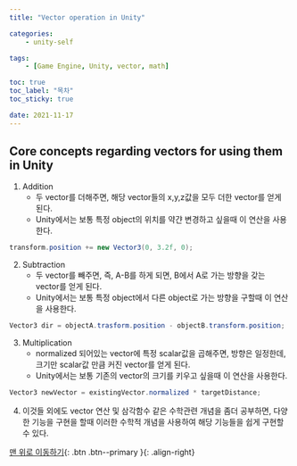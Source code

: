 ```yaml
---
title: "Vector operation in Unity"

categories:
    - unity-self

tags:
    - [Game Engine, Unity, vector, math]

toc: true
toc_label: "목차"
toc_sticky: true

date: 2021-11-17
---
```


## Core concepts regarding vectors for using them in Unity
1. Addition
    - 두 vector를 더해주면, 해당 vector들의 x,y,z값을 모두 더한 vector를 얻게 된다.
    - Unity에서는 보통 특정 object의 위치를 약갼 변경하고 싶을때 이 연산을 사용한다.
```c#
transform.position += new Vector3(0, 3.2f, 0);
```
2. Subtraction
    - 두 vector를 빼주면, 즉, A-B를 하게 되면, B에서 A로 가는 방향을 갖는 vector를 얻게 된다.
    - Unity에서는 보통 특정 object에서 다른 object로 가는 방향을 구할때 이 연산을 사용한다.
```c#
Vector3 dir = objectA.trasform.position - objectB.transform.position;
```
3. Multiplication
    - normalized 되어있는 vector에 특정 scalar값을 곱해주면, 방향은 일정한데, 크기만 scalar값 만큼 커진 vector를 얻게 된다.
    - Unity에서는 보통 기존의 vector의 크기를 키우고 싶을때 이 연산을 사용한다.
```c#
Vector3 newVector = existingVector.normalized * targetDistance;
```
4. 이것들 외에도 vector 연산 및 삼각함수 같은 수학관련 개념을 좀더 공부하면, 다양한 기능을 구현을 할때 이러한 수학적 개념을 사용하여 해당 기능들을 쉽게 구현할 수 있다. 


[맨 위로 이동하기](#){: .btn .btn--primary }{: .align-right}